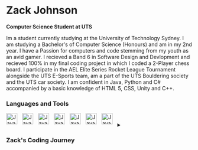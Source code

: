 # Zack Johnson
**Computer Science Student at UTS**

Im a student currently studying at the University of Technology Sydney. I am studying a Bachelor's of Computer Science (Honours) and am in my 2nd year.
I have a Passion for computers and code stemming from my youth as an avid gamer. I recieved a Band 6 in Software Design and Devlopment and recieved 100% in my final 
coding project in which I coded a 2-Player chess board. I participate in the AEL Elite Series Rocket League Tournament alongside the UTS E-Sports team, am a part of the UTS Bouldering society and the UTS car society. I am confident in Java, Python and C# accompanied by a basic knowledge of HTML 5, CSS, Unity and C++. 

### Languages and Tools

<img align="left" alt="Java" width="30px" style="padding-right:10px;" src="https://cdn.jsdelivr.net/gh/devicons/devicon/icons/java/java-original.svg" />
<img align="left" alt="Java" width="30px" style="padding-right:10px;" src="https://cdn.jsdelivr.net/gh/devicons/devicon/icons/python/python-original.svg" />
<img align="left" alt="Java" width="30px" style="padding-right:10px;" src="https://cdn.jsdelivr.net/gh/devicons/devicon/icons/csharp/csharp-original.svg" />
<img align="left" alt="Java" width="30px" style="padding-right:10px;" src="https://cdn.jsdelivr.net/gh/devicons/devicon/icons/html5/html5-original.svg" />
<img align="left" alt="Java" width="30px" style="padding-right:10px;" src="https://cdn.jsdelivr.net/gh/devicons/devicon/icons/tailwindcss/tailwindcss-plain.svg" />
<img align="left" alt="Java" width="30px" style="padding-right:10px;" src="https://cdn.jsdelivr.net/gh/devicons/devicon/icons/unity/unity-original.svg" />
<img align="left" alt="Java" width="30px" style="padding-right:10px;" src="https://cdn.jsdelivr.net/gh/devicons/devicon/icons/cplusplus/cplusplus-original.svg" />

#

<details>
 <summary><h3> Zack's Coding Journey</h3></summary>
   My coding journey began in highschool almost as soon as I bought my first computer. Up until that point I had rarely touched computers with the capability to run games and my parents had always owned macs. This opened the door for what will hopefully be my career for the future. I began coding in highschool as a side project for some extra credit in an Information and software technology class and found out that not only was I decent at learning it but I enjoyed it! Since then the rest is history I continued to write and produce code in SDD and play games and we are here with you taking the time to read my Github README so thank you!
